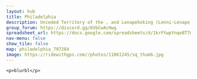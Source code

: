 ```yaml
---
layout: hub
title: Philadelphia
description: Unceded Territory of the , and Lenapehoking (Lenni-Lenape)
group_forum: https://discord.gg/6VbCwAcHwg
spreadsheet_url: https://docs.google.com/spreadsheets/d/1krFtwpYnqe8T7mCaAVJzsqxe_CYDAIbQKwoLMMPZc3k/gviz/tq?tqx=out:json&sheet=philadelphia
nav-menu: false
show_tile: false
map: philadelphia_797284
image: https://ridewithgps.com//photos/11061245/sq_thumb.jpg
---
```

    
    <p>blurbl</p>